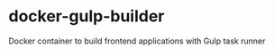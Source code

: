 docker-gulp-builder
===================

Docker container to build frontend applications with Gulp task runner
